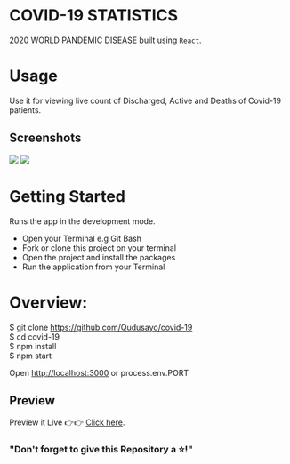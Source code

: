 # COVID-19 STATISTICS
2020 WORLD PANDEMIC DISEASE built using ```React```.

# Usage
Use it for viewing live count of Discharged, Active and Deaths of Covid-19 patients.

## Screenshots
<img src = "https://i.ibb.co/GHdJVXy/image-2020-12-23-174003.png">
<img src = "https://i.ibb.co/r5jkHDk/image-2020-12-23-174533.png">

# Getting Started
Runs the app in the development mode.<br />
- Open your Terminal e.g Git Bash
- Fork or clone this project on your terminal
- Open the project and install the packages
- Run the application from your Terminal

# Overview:
$ git clone https://github.com/Qudusayo/covid-19  
$ cd covid-19   
$ npm install   
$ npm start  

Open [http://localhost:3000](http://localhost:3000) or process.env.PORT<br/>

## Preview
Preview it Live 👉👉 [Click here](https://covid-stats.ml/).



### "Don't forget to give this Repository a ⭐!"
